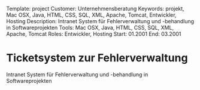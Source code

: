 Template: project
Customer: Unternehmensberatung
Keywords: projekt, Mac OSX, Java, HTML, CSS, SQL, XML, Apache, Tomcat, Entwickler, Hosting
Description: Intranet System für Fehlerverwaltung und -behandlung in Softwareprojekten
Tools: Mac OSX, Java, HTML, CSS, SQL, XML, Apache, Tomcat
Roles: Entwickler, Hosting
Start: 01.2001
End: 03.2001

# Ticketsystem zur Fehlerverwaltung

Intranet System für Fehlerverwaltung und -behandlung in Softwareprojekten


